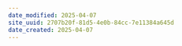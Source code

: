 ```yaml
---
date_modified: 2025-04-07
site_uuid: 2707b20f-81d5-4e0b-84cc-7e11384a645d
date_created: 2025-04-07
---
```


